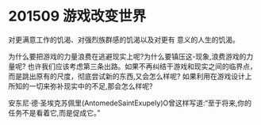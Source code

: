 # 201509 游戏改变世界

对更满意工作的饥渴、对强烈族群感的饥渴以及对更有 意义的人生的饥渴。

为什么要把游戏的力量浪费在逃避现实上呢?为什么要镇压这-现象,浪费游戏的力量呢? 也许我们应该考虑第三条出路。如果不再纠结干游戏和现实之间的临界点，而是跳出原有的尺度，彻底尝试新的东西,又会怎么样呢? 如果利用在游戏设计上所知的一切来弥补现实中的不足,那会怎么样呢?


安东尼·德·圣埃克苏佩里(AntomedeSaintExupeIy)O曾这样写道:“至于将来,你的任务不是看着它,而是促成它。”